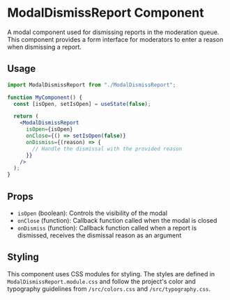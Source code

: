 # ModalDismissReport Component

A modal component used for dismissing reports in the moderation queue. This component provides a form interface for moderators to enter a reason when dismissing a report.

## Usage

```jsx
import ModalDismissReport from "./ModalDismissReport";

function MyComponent() {
  const [isOpen, setIsOpen] = useState(false);

  return (
    <ModalDismissReport
      isOpen={isOpen}
      onClose={() => setIsOpen(false)}
      onDismiss={(reason) => {
        // Handle the dismissal with the provided reason
      }}
    />
  );
}
```

## Props

- `isOpen` (boolean): Controls the visibility of the modal
- `onClose` (function): Callback function called when the modal is closed
- `onDismiss` (function): Callback function called when a report is dismissed, receives the dismissal reason as an argument

## Styling

This component uses CSS modules for styling. The styles are defined in `ModalDismissReport.module.css` and follow the project's color and typography guidelines from `/src/colors.css` and `/src/typography.css`.
